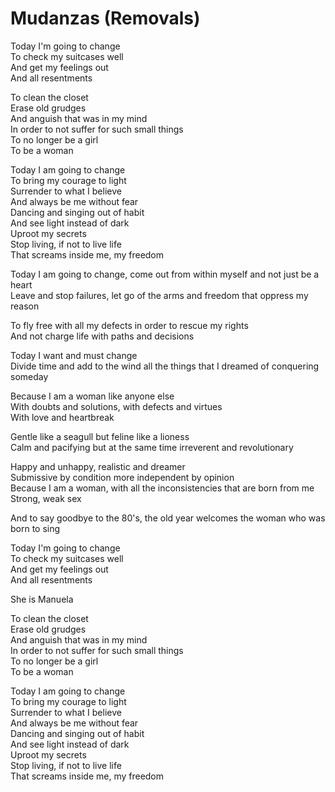 # Mudanzas (Removals)

Today I'm going to change  
To check my suitcases well  
And get my feelings out  
And all resentments  

To clean the closet  
Erase old grudges  
And anguish that was in my mind  
In order to not suffer for such small things  
To no longer be a girl  
To be a woman  

Today I am going to change  
To bring my courage to light  
Surrender to what I believe  
And always be me without fear  
Dancing and singing out of habit  
And see light instead of dark  
Uproot my secrets  
Stop living, if not to live life  
That screams inside me, my freedom  

Today I am going to change, come out from within myself and not just be a heart  
Leave and stop failures, let go of the arms and freedom that oppress my reason  

To fly free with all my defects in order to rescue my rights  
And not charge life with paths and decisions  

Today I want and must change  
Divide time and add to the wind all the things that I dreamed of conquering someday  

Because I am a woman like anyone else  
With doubts and solutions, with defects and virtues  
With love and heartbreak  

Gentle like a seagull but feline like a lioness  
Calm and pacifying but at the same time irreverent and revolutionary  

Happy and unhappy, realistic and dreamer  
Submissive by condition more independent by opinion  
Because I am a woman, with all the inconsistencies that are born from me  
Strong, weak sex  

And to say goodbye to the 80's, the old year welcomes the woman who was born to sing  

Today I'm going to change  
To check my suitcases well  
And get my feelings out  
And all resentments  

She is Manuela  

To clean the closet  
Erase old grudges  
And anguish that was in my mind  
In order to not suffer for such small things  
To no longer be a girl  
To be a woman  

Today I am going to change  
To bring my courage to light  
Surrender to what I believe  
And always be me without fear  
Dancing and singing out of habit  
And see light instead of dark  
Uproot my secrets  
Stop living, if not to live life  
That screams inside me, my freedom  
